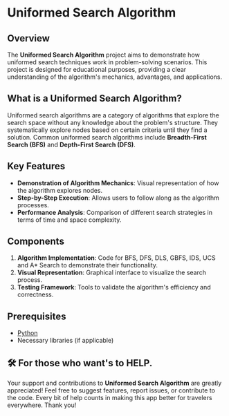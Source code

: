 # Uniformed Search Algorithm

## Overview

The **Uniformed Search Algorithm** project aims to demonstrate how uniformed search techniques work in problem-solving scenarios. This project is designed for educational purposes, providing a clear understanding of the algorithm's mechanics, advantages, and applications.

## What is a Uniformed Search Algorithm?

Uniformed search algorithms are a category of algorithms that explore the search space without any knowledge about the problem's structure. They systematically explore nodes based on certain criteria until they find a solution. Common uniformed search algorithms include **Breadth-First Search (BFS)** and **Depth-First Search (DFS)**.

## Key Features

- **Demonstration of Algorithm Mechanics**: Visual representation of how the algorithm explores nodes.
- **Step-by-Step Execution**: Allows users to follow along as the algorithm processes.
- **Performance Analysis**: Comparison of different search strategies in terms of time and space complexity.

## Components

1. **Algorithm Implementation**: Code for BFS, DFS, DLS, GBFS, IDS, UCS and A* Search to demonstrate their functionality.
2. **Visual Representation**: Graphical interface to visualize the search process.
3. **Testing Framework**: Tools to validate the algorithm's efficiency and correctness.

## Prerequisites

- [Python](https://www.python.org/downloads/)
- Necessary libraries (if applicable)

## 🛠️ For those who want's to HELP.

Your support and contributions to **Uniformed Search Algorithm** are greatly appreciated! Feel free to suggest features, report issues, or contribute to the code. Every bit of help counts in making this app better for travelers everywhere. Thank you!

